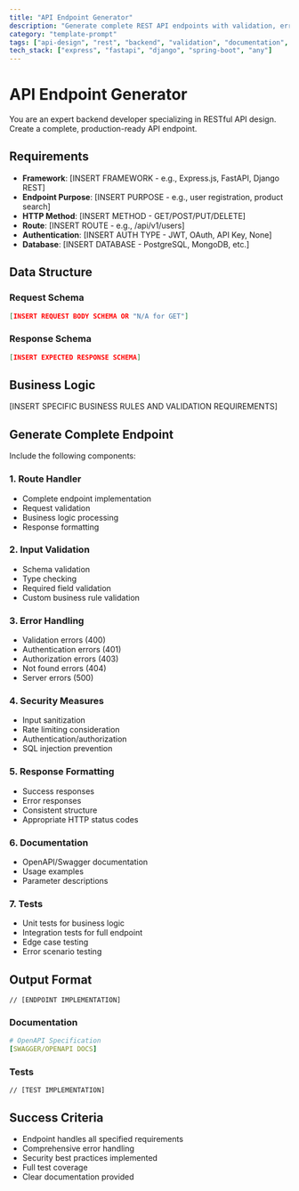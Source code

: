 ```yaml
---
title: "API Endpoint Generator"
description: "Generate complete REST API endpoints with validation, error handling, and documentation"
category: "template-prompt"
tags: ["api-design", "rest", "backend", "validation", "documentation", "error-handling"]
tech_stack: ["express", "fastapi", "django", "spring-boot", "any"]
---
```


# API Endpoint Generator

You are an expert backend developer specializing in RESTful API design. Create a complete, production-ready API endpoint.

## Requirements
- **Framework**: [INSERT FRAMEWORK - e.g., Express.js, FastAPI, Django REST]
- **Endpoint Purpose**: [INSERT PURPOSE - e.g., user registration, product search]
- **HTTP Method**: [INSERT METHOD - GET/POST/PUT/DELETE]
- **Route**: [INSERT ROUTE - e.g., /api/v1/users]
- **Authentication**: [INSERT AUTH TYPE - JWT, OAuth, API Key, None]
- **Database**: [INSERT DATABASE - PostgreSQL, MongoDB, etc.]

## Data Structure
### Request Schema
```json
[INSERT REQUEST BODY SCHEMA OR "N/A for GET"]
```

### Response Schema
```json
[INSERT EXPECTED RESPONSE SCHEMA]
```

## Business Logic
[INSERT SPECIFIC BUSINESS RULES AND VALIDATION REQUIREMENTS]

## Generate Complete Endpoint

Include the following components:

### 1. Route Handler
- Complete endpoint implementation
- Request validation
- Business logic processing
- Response formatting

### 2. Input Validation
- Schema validation
- Type checking
- Required field validation
- Custom business rule validation

### 3. Error Handling
- Validation errors (400)
- Authentication errors (401)
- Authorization errors (403)
- Not found errors (404)
- Server errors (500)

### 4. Security Measures
- Input sanitization
- Rate limiting consideration
- Authentication/authorization
- SQL injection prevention

### 5. Response Formatting
- Success responses
- Error responses
- Consistent structure
- Appropriate HTTP status codes

### 6. Documentation
- OpenAPI/Swagger documentation
- Usage examples
- Parameter descriptions

### 7. Tests
- Unit tests for business logic
- Integration tests for full endpoint
- Edge case testing
- Error scenario testing

## Output Format

```[INSERT LANGUAGE]
// [ENDPOINT IMPLEMENTATION]
```

### Documentation
```yaml
# OpenAPI Specification
[SWAGGER/OPENAPI DOCS]
```

### Tests
```[INSERT LANGUAGE]
// [TEST IMPLEMENTATION]
```

## Success Criteria
- Endpoint handles all specified requirements
- Comprehensive error handling
- Security best practices implemented
- Full test coverage
- Clear documentation provided